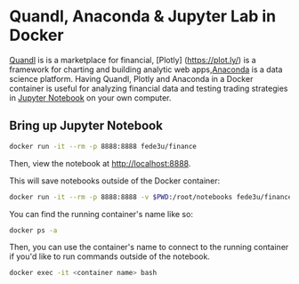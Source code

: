 Quandl, Anaconda & Jupyter Lab in Docker
================================================================================
[Quandl](https://www.quandl.com) is is a marketplace for financial, [Plotly] (https://plot.ly/) is a framework for charting and building analytic web apps,[Anaconda](https://www.anaconda.com) is a data science platform. Having Quandl, Plotly and Anaconda in a Docker container is useful for analyzing financial data and testing trading strategies in [Jupyter Notebook](http://jupyter.org) on your own computer.


Bring up Jupyter Notebook
--------------------------------------------------------------------------------
```sh
docker run -it --rm -p 8888:8888 fede3u/finance
```

Then, view the notebook at [http://localhost:8888](http://localhost:8888).

This will save notebooks outside of the Docker container:
```sh
docker run -it --rm -p 8888:8888 -v $PWD:/root/notebooks fede3u/finance 
```

You can find the running container's name like so:
```sh
docker ps -a
```

Then, you can use the container's name to connect to the running container if you'd like to run commands outside of the notebook.
```sh
docker exec -it <container name> bash
```

